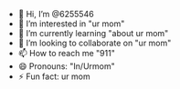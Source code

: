 - 👋 Hi, I’m @6255546
- 👀 I’m interested in "ur mom"
- 🌱 I’m currently learning "about ur mom"
- 💞️ I’m looking to collaborate on "ur mom"
- 📫 How to reach me "911"
- 😄 Pronouns: "In/Urmom"
- ⚡ Fun fact: ur mom

<!---
6255546/6255546 is a ✨ special ✨ repository because its `README.md` (this file) appears on your GitHub profile.
You can click the Preview link to take a look at your changes.
--->
